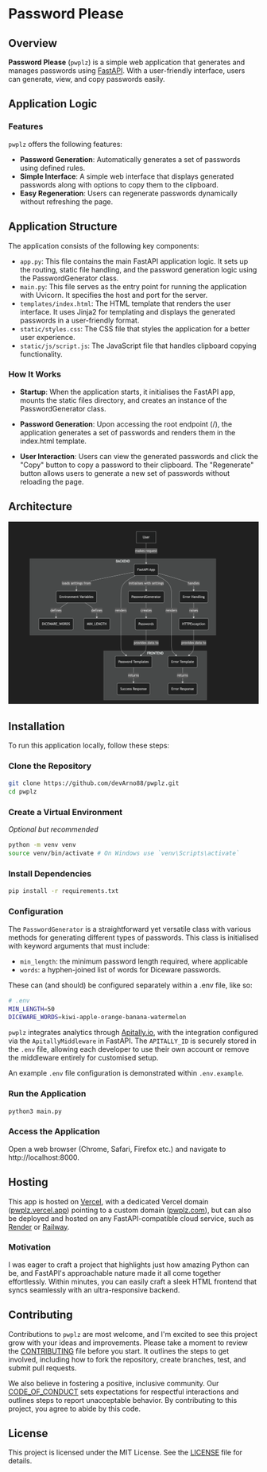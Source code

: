 # Password Please

## Overview

**Password Please** (`pwplz`) is a simple web application that generates and manages passwords using [FastAPI](https://fastapi.tiangolo.com/tutorial/). With a user-friendly interface, users can generate, view, and copy passwords easily.

## Application Logic

### Features

`pwplz` offers the following features:

-   **Password Generation**: Automatically generates a set of passwords using defined rules.
-   **Simple Interface**: A simple web interface that displays generated passwords along with options to copy them to the clipboard.
-   **Easy Regeneration**: Users can regenerate passwords dynamically without refreshing the page.

## Application Structure

The application consists of the following key components:

-   `app.py`: This file contains the main FastAPI application logic. It sets up the routing, static file handling, and the password generation logic using the PasswordGenerator class.
-   `main.py`: This file serves as the entry point for running the application with Uvicorn. It specifies the host and port for the server.
-   `templates/index.html`: The HTML template that renders the user interface. It uses Jinja2 for templating and displays the generated passwords in a user-friendly format.
-   `static/styles.css`: The CSS file that styles the application for a better user experience.
-   `static/js/script.js`: The JavaScript file that handles clipboard copying functionality.

### How It Works

-   **Startup**: When the application starts, it initialises the FastAPI app, mounts the static files directory, and creates an instance of the PasswordGenerator class.

-   **Password Generation**: Upon accessing the root endpoint (/), the application generates a set of passwords and renders them in the index.html template.

-   **User Interaction**: Users can view the generated passwords and click the "Copy" button to copy a password to their clipboard. The "Regenerate" button allows users to generate a new set of passwords without reloading the page.

## Architecture

![pwplz Block Diagram](static/pwplz-block-diagram.png)

## Installation

To run this application locally, follow these steps:

### Clone the Repository

```bash
git clone https://github.com/devArno88/pwplz.git
cd pwplz
```

### Create a Virtual Environment

_Optional but recommended_

```bash
python -m venv venv
source venv/bin/activate # On Windows use `venv\Scripts\activate`
```

### Install Dependencies

```bash
pip install -r requirements.txt
```

### Configuration

The `PasswordGenerator` is a straightforward yet versatile class with various methods for generating different types of passwords. This class is initialised with keyword arguments that must include:

-   `min_length`: the minimum password length required, where applicable
-   `words`: a hyphen-joined list of words for Diceware passwords.

These can (and should) be configured separately within a .env file, like so:

```bash
# .env
MIN_LENGTH=50
DICEWARE_WORDS=kiwi-apple-orange-banana-watermelon
```

`pwplz` integrates analytics through [Apitally.io](https://apitally.io/), with the integration configured via the `ApitallyMiddleware` in FastAPI. The `APITALLY_ID` is securely stored in the `.env` file, allowing each developer to use their own account or remove the middleware entirely for customised setup.

An example `.env` file configuration is demonstrated within `.env.example`.

### Run the Application

```bash
python3 main.py
```

### Access the Application

Open a web browser (Chrome, Safari, Firefox etc.) and navigate to http://localhost:8000.

## Hosting

This app is hosted on [Vercel](https://vercel.com/), with a dedicated Vercel domain ([pwplz.vercel.app](https://pwplz.vercel.app)) pointing to a custom domain ([pwplz.com](https://pwplz.com)), but can also be deployed and hosted on any FastAPI-compatible cloud service, such as [Render](https://render.com/) or [Railway](https://railway.app/).

### Motivation

I was eager to craft a project that highlights just how amazing Python can be, and FastAPI's approachable nature made it all come together effortlessly. Within minutes, you can easily craft a sleek HTML frontend that syncs seamlessly with an ultra-responsive backend.

## Contributing

Contributions to `pwplz` are most welcome, and I'm excited to see this project grow with your ideas and improvements. Please take a moment to review the [CONTRIBUTING](./CONTRIBUTING.md) file before you start. It outlines the steps to get involved, including how to fork the repository, create branches, test, and submit pull requests.

We also believe in fostering a positive, inclusive community. Our [CODE_OF_CONDUCT](./CODE_OF_CONDUCT.md) sets expectations for respectful interactions and outlines steps to report unacceptable behavior. By contributing to this project, you agree to abide by this code.

## License

This project is licensed under the MIT License. See the [LICENSE](./LICENSE) file for details.
